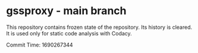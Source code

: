 # gssproxy - main branch

This repository contains frozen state of the repository.
Its history is cleared. It is used only for static code
analysis with Codacy.

Commit Time: 1690267344